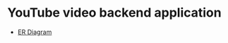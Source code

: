 # YouTube video backend application 

- [ER Diagram](https://app.eraser.io/workspace/1OeKURGWkb1FAzAUbR5A?origin=share)